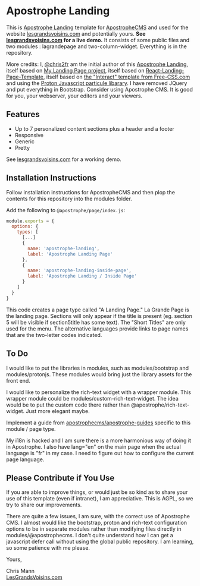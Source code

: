 # Apostrophe Landing

This is [Apostrophe Landing](https://github.com/lesgrandsvoisins/apostrophe-landing) template for [ApostropheCMS](https://www.apostrophecms.com) and used for the website [lesgrandsvoisins.com](https://www.lesgrandsvoisins.com) and potentially yours. **See [lesgrandsvoisins.com](https://www.lesgrandsvoisins.com) for a live demo.** It consists of some public files and two modules : lagrandepage and two-column-widget. Everything is in the repository.

More credits: I, [@chris2fr](https://github.com/chris2fr/) am the initial author of this [Apostrophe Landing](https://github.com/chris2fr/), itself based on [My Landing Page project](https://github.com/wonderfullandingpage/mylandingpage), itself based on [React-Landing-Page-Template](https://github.com/issaafalkattan/React-Landing-Page-Template), itself based on [the "Interact" template from Free-CSS.com](https://www.free-css.com/assets/files/free-css-templates/preview/page234/interact/) and using the [Proton Javascript particule libarary](https://github.com/drawcall/Proton). I have removed JQuery and put everything in Bootstrap. Consider using Apostrophe CMS. It is good for you, your webserver, your editors and your viewers. 

## Features

* Up to 7 personalized content sections plus a header and a footer
* Responsive
* Generic
* Pretty

See [lesgrandsvoisins.com](https://www.lesgrandsvoisins.com) for a working demo.

## Installation Instructions

Follow installation instructions for ApostropheCMS and then plop the contents for this repository into the modules folder.

Add the following to `@apostrophe/page/index.js`:

```js
module.exports = {
  options: {
    types: [
      [...]
      {
        name: 'apostrophe-landing',
        label: 'Apostrophe Landing Page'
      },
      {
        name: 'apostrophe-landing-inside-page',
        label: 'Apostrophe Landing / Inside Page'
      }
    ]
  }
}
```


This code creates a page type called "A Landing Page." La Grande Page is the landing page. Sections will only appear if the title is present (eg. section 5 will be visible if section5title has some text). The "Short Titles" are only used for the menu. The alternative languages provide links to page names that are the two-letter codes indicated.



## To Do

I would like to put the libraries in modules, such as modules/bootstrap and modules/protonjs. These modules would bring just the library assets for the front end.

I would like to personalize the rich-text widget with a wrapper module. This wrapper module could be modules/custom-rich-text-widget. The idea would be to put the custom code there rather than @apostrophe/rich-text-widget. Just more elegant maybe.

Implement a guide from [apostrophecms/apostrophe-guides](https://github.com/apostrophecms/apostrophe-guides) specific to this module / page type. 

My i18n is hacked and I am sure there is a more harmonious way of doing it in Apostrophe. I also have lang="en" on the main page when the actual language is "fr" in my case. I need to figure out how to configure the current page language.

## Please Contribute if You Use

If you are able to improve things, or would just be so kind as to share your use of this template (even if intranet), I am appreciative. This is AGPL, so we try to share our improvements. 

There are quite a few issues, I am sure, with the correct use of Apostrophe CMS. I almost would like the bootstrap, proton and rich-text configuration options to be in separate modules rather than modifying files directly in modules/@apostrophecms. I don't quite understand how I can get a javascript defer call without using the global public repository. I am learning, so some patience with me please.


Yours,

Chris Mann  
[LesGrandsVoisins.com](https://www.lesgrandsvoisins.com)

